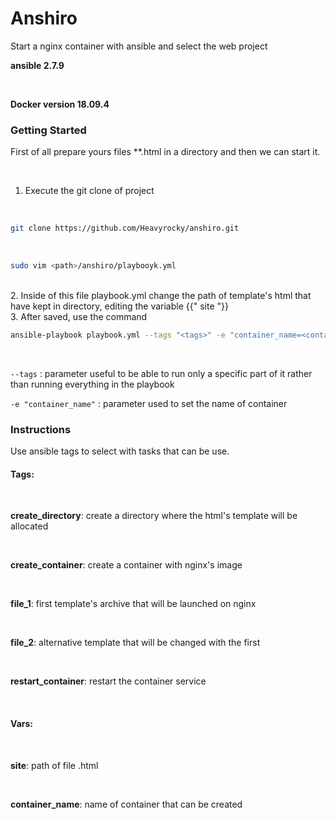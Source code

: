 # Anshiro
<p>Start a nginx container with ansible and select the web project</p>

**ansible 2.7.9**

<br />

**Docker version 18.09.4**
### Getting Started
<p>First of all prepare yours files **.html in a directory and then we can start it.</p>

<br />

1. Execute the git clone of project

<br />

```bash
git clone https://github.com/Heavyrocky/anshiro.git
```
<br />

```bash
sudo vim <path>/anshiro/playbooyk.yml
```
<br />
2. Inside of this file playbook.yml change the path of template's html that have kept in directory, editing the variable {{" site "}}

<br />
3. After saved, use the command

<br />

```bash
ansible-playbook playbook.yml --tags "<tags>" -e "container_name=<container_name>"
```
<br />

` --tags ` : parameter useful to be able to run only a specific part of it rather than running everything in the playbook <br />

`-e "container_name"` : parameter used to set the name of container


### Instructions

<p>
Use ansible tags to select with tasks that can be use. 
  
<br />

</p>

#### Tags:

<br />

**create_directory**: create a directory where the html's template will be allocated 

<br />

**create_container**: create a container with nginx's image

<br />

**file_1**: first template's archive that will be launched on nginx

<br />

**file_2**: alternative template that will be changed with the first

<br />

**restart_container**: restart the container service

<br />

#### Vars:

<br />

**site**: path of file <yoursite>.html
  
<br />

**container_name**: name of container that can be created

<br />
